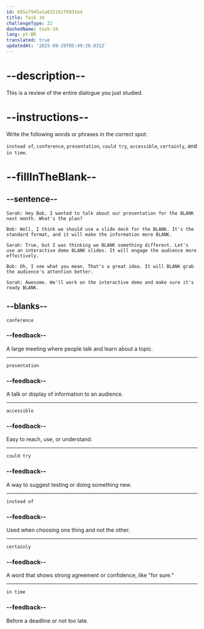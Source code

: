 ```yaml
---
id: 685a7945a1a632162f0931e4
title: Task 34
challengeType: 22
dashedName: task-34
lang: pt-BR
translated: true
updatedAt: '2025-09-29T05:49:20.031Z'
---
```


<!-- REVIEW -->

# --description--

This is a review of the entire dialogue you just studied.

# --instructions--

Write the following words or phrases in the correct spot:

`instead of`, `conference`, `presentation`, `could try`, `accessible`, `certainly`, and `in time`.

# --fillInTheBlank--

## --sentence--

`Sarah: Hey Bob, I wanted to talk about our presentation for the BLANK next month. What's the plan?`

`Bob: Well, I think we should use a slide deck for the BLANK. It's the standard format, and it will make the information more BLANK.`

`Sarah: True, but I was thinking we BLANK something different. Let's use an interactive demo BLANK slides. It will engage the audience more effectively.`

`Bob: Oh, I see what you mean. That's a great idea. It will BLANK grab the audience's attention better.`

`Sarah: Awesome. We'll work on the interactive demo and make sure it's ready BLANK.`

## --blanks--

`conference`

### --feedback--

A large meeting where people talk and learn about a topic.

---

`presentation`

### --feedback--

A talk or display of information to an audience.

---

`accessible`

### --feedback--

Easy to reach, use, or understand.

---

`could try`

### --feedback--

A way to suggest testing or doing something new.

---

`instead of`

### --feedback--

Used when choosing one thing and not the other.

---

`certainly`

### --feedback--

A word that shows strong agreement or confidence, like "for sure."

---

`in time`

### --feedback--

Before a deadline or not too late.
